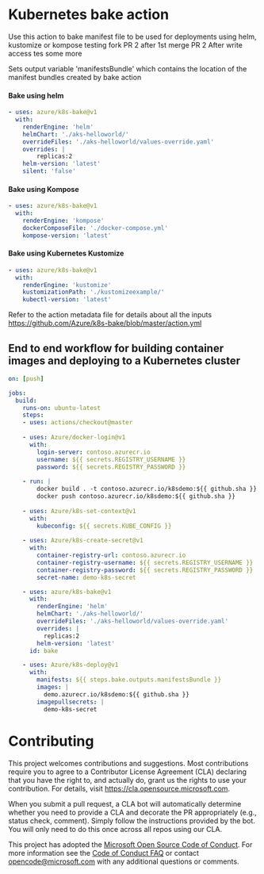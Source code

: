 # Kubernetes bake action
Use this action to bake manifest file to be used for deployments using helm, kustomize or kompose testing fork PR 2 after 1st merge PR 2
After write access tes some more
 
Sets output variable 'manifestsBundle' which contains the location of the manifest bundles created by bake action

#### Bake using helm
```yaml
- uses: azure/k8s-bake@v1
  with:
    renderEngine: 'helm'
    helmChart: './aks-helloworld/' 
    overrideFiles: './aks-helloworld/values-override.yaml'
    overrides: |     
        replicas:2
    helm-version: 'latest' 
    silent: 'false'
```

#### Bake using Kompose
```yaml
- uses: azure/k8s-bake@v1
  with:
    renderEngine: 'kompose'
    dockerComposeFile: './docker-compose.yml'
    kompose-version: 'latest'     
```

#### Bake using Kubernetes Kustomize
```yaml
- uses: azure/k8s-bake@v1
  with:
    renderEngine: 'kustomize'
    kustomizationPath: './kustomizeexample/'
    kubectl-version: 'latest'
```
Refer to the action metadata file for details about all the inputs https://github.com/Azure/k8s-bake/blob/master/action.yml

## End to end workflow for building container images and deploying to a Kubernetes cluster

```yaml
on: [push]

jobs:
  build:
    runs-on: ubuntu-latest
    steps:
    - uses: actions/checkout@master
    
    - uses: Azure/docker-login@v1
      with:
        login-server: contoso.azurecr.io
        username: ${{ secrets.REGISTRY_USERNAME }}
        password: ${{ secrets.REGISTRY_PASSWORD }}
    
    - run: |
        docker build . -t contoso.azurecr.io/k8sdemo:${{ github.sha }}
        docker push contoso.azurecr.io/k8sdemo:${{ github.sha }}
      
    - uses: Azure/k8s-set-context@v1
      with:
        kubeconfig: ${{ secrets.KUBE_CONFIG }}
        
    - uses: Azure/k8s-create-secret@v1
      with:
        container-registry-url: contoso.azurecr.io
        container-registry-username: ${{ secrets.REGISTRY_USERNAME }}
        container-registry-password: ${{ secrets.REGISTRY_PASSWORD }}
        secret-name: demo-k8s-secret

    - uses: azure/k8s-bake@v1
      with:
        renderEngine: 'helm'
        helmChart: './aks-helloworld/' 
        overrideFiles: './aks-helloworld/values-override.yaml'
        overrides: |     
          replicas:2
        helm-version: 'latest' 
      id: bake

    - uses: Azure/k8s-deploy@v1
      with:
        manifests: ${{ steps.bake.outputs.manifestsBundle }}
        images: |
          demo.azurecr.io/k8sdemo:${{ github.sha }}
        imagepullsecrets: |
          demo-k8s-secret
```
# Contributing

This project welcomes contributions and suggestions.  Most contributions require you to agree to a
Contributor License Agreement (CLA) declaring that you have the right to, and actually do, grant us
the rights to use your contribution. For details, visit https://cla.opensource.microsoft.com.

When you submit a pull request, a CLA bot will automatically determine whether you need to provide
a CLA and decorate the PR appropriately (e.g., status check, comment). Simply follow the instructions
provided by the bot. You will only need to do this once across all repos using our CLA.

This project has adopted the [Microsoft Open Source Code of Conduct](https://opensource.microsoft.com/codeofconduct/).
For more information see the [Code of Conduct FAQ](https://opensource.microsoft.com/codeofconduct/faq/) or
contact [opencode@microsoft.com](mailto:opencode@microsoft.com) with any additional questions or comments.
